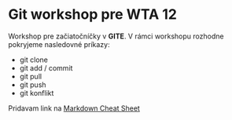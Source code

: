  # Git  workshop pre WTA 12

Workshop pre začiatočníčky v **GITE**. 
V rámci workshopu rozhodne pokryjeme nasledovné príkazy:
* git clone 
* git add / commit
* git pull
* git push
* git konflikt

Pridavam link na [Markdown Cheat Sheet](https://www.markdownguide.org/cheat-sheet/)